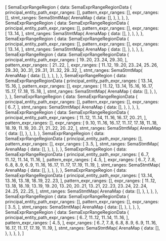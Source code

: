 [
    SemaExprRangeRegion {
        data: SemaExprRangeRegionData {
            principal_entity_path_expr_ranges: [],
            pattern_expr_ranges: [],
            expr_ranges: [],
            stmt_ranges: SemaStmtMap(
                ArenaMap {
                    data: [],
                },
            ),
        },
    },
    SemaExprRangeRegion {
        data: SemaExprRangeRegionData {
            principal_entity_path_expr_ranges: [],
            pattern_expr_ranges: [],
            expr_ranges: [
                13..14,
            ],
            stmt_ranges: SemaStmtMap(
                ArenaMap {
                    data: [],
                },
            ),
        },
    },
    SemaExprRangeRegion {
        data: SemaExprRangeRegionData {
            principal_entity_path_expr_ranges: [],
            pattern_expr_ranges: [],
            expr_ranges: [
                13..14,
            ],
            stmt_ranges: SemaStmtMap(
                ArenaMap {
                    data: [],
                },
            ),
        },
    },
    SemaExprRangeRegion {
        data: SemaExprRangeRegionData {
            principal_entity_path_expr_ranges: [
                19..20,
                23..24,
                29..30,
            ],
            pattern_expr_ranges: [
                21..22,
            ],
            expr_ranges: [
                11..12,
                19..20,
                23..24,
                25..26,
                29..30,
                30..31,
                29..31,
                31..32,
                29..32,
            ],
            stmt_ranges: SemaStmtMap(
                ArenaMap {
                    data: [],
                },
            ),
        },
    },
    SemaExprRangeRegion {
        data: SemaExprRangeRegionData {
            principal_entity_path_expr_ranges: [
                13..14,
                15..16,
            ],
            pattern_expr_ranges: [],
            expr_ranges: [
                11..12,
                13..14,
                15..16,
                16..17,
                15..17,
                17..18,
                15..18,
            ],
            stmt_ranges: SemaStmtMap(
                ArenaMap {
                    data: [],
                },
            ),
        },
    },
    SemaExprRangeRegion {
        data: SemaExprRangeRegionData {
            principal_entity_path_expr_ranges: [],
            pattern_expr_ranges: [],
            expr_ranges: [
                6..7,
            ],
            stmt_ranges: SemaStmtMap(
                ArenaMap {
                    data: [],
                },
            ),
        },
    },
    SemaExprRangeRegion {
        data: SemaExprRangeRegionData {
            principal_entity_path_expr_ranges: [
                11..12,
                11..14,
                11..16,
                16..17,
                20..21,
            ],
            pattern_expr_ranges: [],
            expr_ranges: [
                9..10,
                11..16,
                16..17,
                11..17,
                17..18,
                11..18,
                18..19,
                11..19,
                20..21,
                21..22,
                20..22,
            ],
            stmt_ranges: SemaStmtMap(
                ArenaMap {
                    data: [],
                },
            ),
        },
    },
    SemaExprRangeRegion {
        data: SemaExprRangeRegionData {
            principal_entity_path_expr_ranges: [],
            pattern_expr_ranges: [],
            expr_ranges: [
                3..5,
            ],
            stmt_ranges: SemaStmtMap(
                ArenaMap {
                    data: [],
                },
            ),
        },
    },
    SemaExprRangeRegion {
        data: SemaExprRangeRegionData {
            principal_entity_path_expr_ranges: [
                6..7,
                11..12,
                11..14,
                11..16,
            ],
            pattern_expr_ranges: [
                4..5,
            ],
            expr_ranges: [
                6..7,
                7..8,
                6..8,
                8..9,
                6..9,
                11..16,
                16..17,
                11..17,
                17..19,
                11..19,
            ],
            stmt_ranges: SemaStmtMap(
                ArenaMap {
                    data: [],
                },
            ),
        },
    },
    SemaExprRangeRegion {
        data: SemaExprRangeRegionData {
            principal_entity_path_expr_ranges: [
                13..14,
                13..16,
                13..18,
                18..19,
                22..23,
            ],
            pattern_expr_ranges: [],
            expr_ranges: [
                11..12,
                13..18,
                18..19,
                13..19,
                19..20,
                13..20,
                20..21,
                13..21,
                22..23,
                23..24,
                22..24,
                24..25,
                22..25,
            ],
            stmt_ranges: SemaStmtMap(
                ArenaMap {
                    data: [],
                },
            ),
        },
    },
    SemaExprRangeRegion {
        data: SemaExprRangeRegionData {
            principal_entity_path_expr_ranges: [],
            pattern_expr_ranges: [],
            expr_ranges: [
                3..5,
            ],
            stmt_ranges: SemaStmtMap(
                ArenaMap {
                    data: [],
                },
            ),
        },
    },
    SemaExprRangeRegion {
        data: SemaExprRangeRegionData {
            principal_entity_path_expr_ranges: [
                6..7,
                11..12,
                11..14,
                11..16,
            ],
            pattern_expr_ranges: [
                4..5,
            ],
            expr_ranges: [
                6..7,
                7..8,
                6..8,
                8..9,
                6..9,
                11..16,
                16..17,
                11..17,
                17..19,
                11..19,
            ],
            stmt_ranges: SemaStmtMap(
                ArenaMap {
                    data: [],
                },
            ),
        },
    },
]